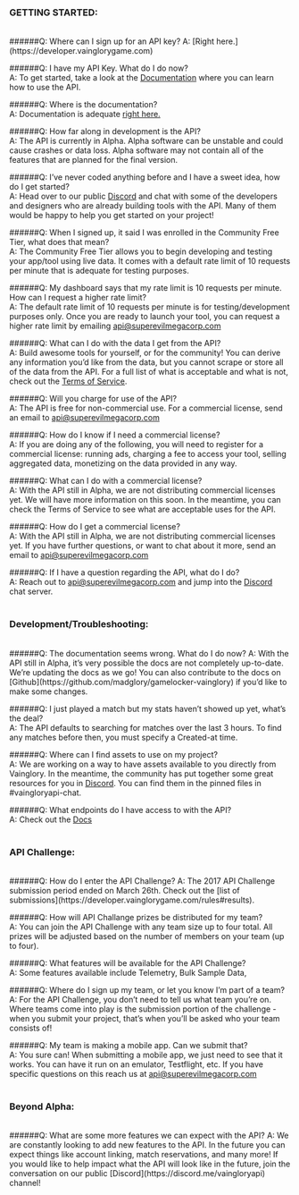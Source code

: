 ### GETTING STARTED:  
<br>
######Q: Where can I sign up for an API key?    
A: [Right here.](https://developer.vainglorygame.com)

######Q: I have my API Key. What do I do now?  
A: To get started, take a look at the [Documentation](https://developer.vainglorygame.com/docs) where you can learn how to use the API.

######Q: Where is the documentation?  
A: Documentation is adequate [right here.](https://developer.vainglorygame.com/docs)

######Q: How far along in development is the API?  
A: The API is currently in Alpha. Alpha software can be unstable and could cause crashes or data loss. Alpha software may not contain all of the features that are planned for the final version.

######Q: I’ve never coded anything before and I have a sweet idea, how do I get started?  
A: Head over to our public [Discord](https://discord.me/vaingloryapi) and chat with some of the developers and designers who are already building tools with the API. Many of them would be happy to help you get started on your project!

######Q: When I signed up, it said I was enrolled in the Community Free Tier, what does that mean?  
A: The Community Free Tier allows you to begin developing and testing your app/tool using live data. It comes with a default rate limit of 10 requests per minute that is adequate for testing purposes. 

######Q: My dashboard says that my rate limit is 10 requests per minute. How can I request a higher rate limit?  
A: The default rate limit of 10 requests per minute is for testing/development purposes only. Once you are ready to launch your tool, you can request a higher rate limit by emailing api@superevilmegacorp.com

######Q: What can I do with the data I get from the API?  
A: Build awesome tools for yourself, or for the community! You can derive any information you’d like from the data, but you cannot scrape or store all of the data from the API.  For a full list of what is acceptable and what is not, check out the [Terms of Service](https://developer.vainglorygame.com/terms-of-service).

######Q: Will you charge for use of the API?  
A: The API is free for non-commercial use.  For a commercial license, send an email to api@superevilmegacorp.com

######Q: How do I know if I need a commercial license?  
A: If you are doing any of the following, you will need to register for a commercial license:  running ads, charging a fee to access your tool, selling aggregated data, monetizing on the data provided in any way.

######Q: What can I do with a commercial license?  
A: With the API still in Alpha, we are not distributing commercial licenses yet.  We will have more information on this soon.  In the meantime, you can check the Terms of Service to see what are acceptable uses for the API.

######Q: How do I get a commercial license?  
A: With the API still in Alpha, we are not distributing commercial licenses yet.  If you have further questions, or want to chat about it more, send an email to api@superevilmegacorp.com

######Q: If I have a question regarding the API, what do I do?  
A: Reach out to api@superevilmegacorp.com and jump into the [Discord](https://discord.me/vaingloryapi) chat server.  
<br>
### Development/Troubleshooting:  
<br>
######Q: The documentation seems wrong. What do I do now?  
A: With the API still in Alpha, it’s very possible the docs are not completely up-to-date. We’re updating the docs as we go! You can also contribute to the docs on [Github](https://github.com/madglory/gamelocker-vainglory) if you’d like to make some changes.

######Q: I just played a match but my stats haven’t showed up yet, what’s the deal?  
A: The API defaults to searching for matches over the last 3 hours. To find any matches before then, you must specify a Created-at time.

######Q: Where can I find assets to use on my project?  
A: We are working on a way to have assets available to you directly from Vainglory. In the meantime, the community has put together some great resources for you in [Discord](https://discord.me/vaingloryapi). You can find them in the pinned files in #vaingloryapi-chat.

######Q: What endpoints do I have access to with the API?  
A: Check out the [Docs](https://developer.vainglorygame.com/docs)  
<br>
### API Challenge:  
<br>
######Q: How do I enter the API Challenge?  
A: The 2017 API Challenge submission period ended on March 26th. Check out the [list of submissions](https://developer.vainglorygame.com/rules#results).

######Q: How will API Challange prizes be distributed for my team?  
A: You can join the API Challenge with any team size up to four total. All prizes will be adjusted based on the number of members on your team (up to four).

######Q: What features will be available for the API Challenge?  
A: Some features available include Telemetry, Bulk Sample Data,

######Q:  Where do I sign up my team, or let you know I’m part of a team?  
A: For the API Challenge, you don’t need to tell us what team you’re on. Where teams come into play is the submission portion of the challenge - when you submit your project, that’s when you’ll be asked who your team consists of!

######Q:  My team is making a mobile app.  Can we submit that?  
A:  You sure can! When submitting a mobile app, we just need to see that it works.  You can have it run on an emulator, Testflight, etc.  If you have specific questions on this reach us at api@superevilmegacorp.com  
<br>
### Beyond Alpha:
<br>
######Q:  What are some more features we can expect with the API?  
A:  We are constantly looking to add new features to the API.  In the future you can expect things like account linking, match reservations, and many more!  If you would like to help impact what the API will look like in the future, join the conversation on our public [Discord](https://discord.me/vaingloryapi) channel! 

